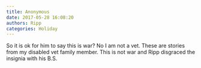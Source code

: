 ```yaml
---
title: Anonymous
date: 2017-05-28 16:08:20
authors: Ripp
categories: Holiday
---
```


 So it is ok for him to say this is war? No I am not a vet. These are stories from my disabled vet family member. This is not war and Ripp disgraced the insignia with his B.S.